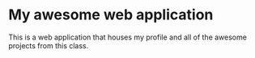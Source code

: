 # My awesome web application

This is a web application that houses my profile and all of the awesome projects from this class.
